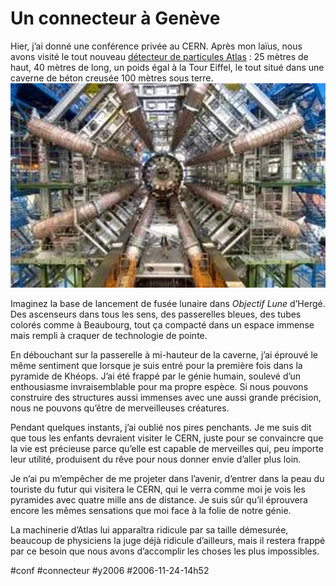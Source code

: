 # Un connecteur à Genève

Hier, j’ai donné une conférence privée au CERN. Après mon laïus, nous avons visité le tout nouveau [détecteur de particules Atlas](http://fr.wikipedia.org/wiki/Atlas_(CERN)) : 25 mètres de haut, 40 mètres de long, un poids égal à la Tour Eiffel, le tout situé dans une caverne de béton creusée 100 mètres sous terre.
![](_i/atlas.webp)

Imaginez la base de lancement de fusée lunaire dans *Objectif Lune* d’Hergé. Des ascenseurs dans tous les sens, des passerelles bleues, des tubes colorés comme à Beaubourg, tout ça compacté dans un espace immense mais rempli à craquer de technologie de pointe.

En débouchant sur la passerelle à mi-hauteur de la caverne, j’ai éprouvé le même sentiment que lorsque je suis entré pour la première fois dans la pyramide de Khéops. J’ai été frappé par le génie humain, soulevé d’un enthousiasme invraisemblable pour ma propre espèce. Si nous pouvons construire des structures aussi immenses avec une aussi grande précision, nous ne pouvons qu’être de merveilleuses créatures.

Pendant quelques instants, j’ai oublié nos pires penchants. Je me suis dit que tous les enfants devraient visiter le CERN, juste pour se convaincre que la vie est précieuse parce qu’elle est capable de merveilles qui, peu importe leur utilité, produisent du rêve pour nous donner envie d’aller plus loin.

Je n’ai pu m’empêcher de me projeter dans l’avenir, d’entrer dans la peau du touriste du futur qui visitera le CERN, qui le verra comme moi je vois les pyramides avec quatre mille ans de distance. Je suis sûr qu’il éprouvera encore les mêmes sensations que moi face à la folie de notre génie.

La machinerie d’Atlas lui apparaîtra ridicule par sa taille démesurée, beaucoup de physiciens la juge déjà ridicule d’ailleurs, mais il restera frappé par ce besoin que nous avons d’accomplir les choses les plus impossibles.

#conf #connecteur #y2006 #2006-11-24-14h52
